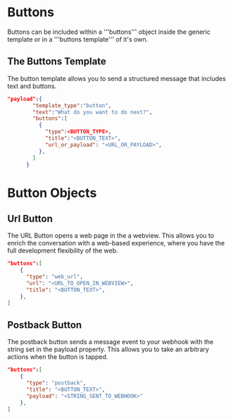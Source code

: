 # Buttons

Buttons can be included within a '''buttons''' object inside the generic template or in a '''buttons template''' of it's own.

## The Buttons Template

The button template allows you to send a structured message that includes text and buttons.

```json
"payload":{
        "template_type":"button",
        "text":"What do you want to do next?",
        "buttons":[
          {
            "type":<BUTTON_TYPE>,
            "title":"<BUTTON_TEXT>",
            "url_or_payload": "<URL_OR_PAYLOAD>",
          },          
        ]
      }
```

# Button Objects

## Url Button

The URL Button opens a web page in the a webview. This allows you to enrich the conversation with a web-based experience, where you have the full development flexibility of the web.

```json
"buttons":[
    {
      "type": "web_url",
      "url": "<URL_TO_OPEN_IN_WEBVIEW>",
      "title": "<BUTTON_TEXT>",
    },
]
```

## Postback Button

The postback button sends a message event to your webhook with the string set in the payload property. This allows you to take an arbitrary actions when the button is tapped.

```json
"buttons":[
    {
      "type": "postback",
      "title": "<BUTTON_TEXT>",
      "payload": "<STRING_SENT_TO_WEBHOOK>"
    },
]
```